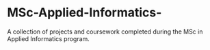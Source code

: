 # MSc-Applied-Informatics-
A collection of projects and coursework completed during the MSc in Applied Informatics program.
